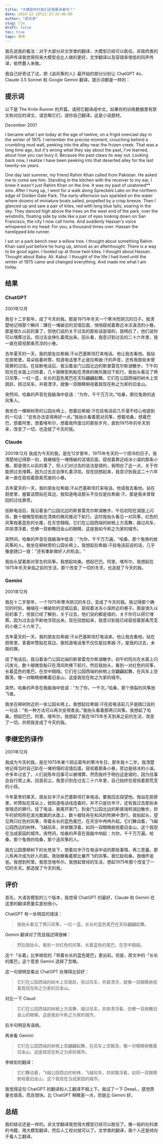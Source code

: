 ```yaml
---
title: "大模型时代我们还需要译者吗？"
date: 2024-12-18T22:13:33-06:00
author: "郝鸿涛"
slug: llm
draft: false
toc: true
tags: 思考
---
```

我先说我的看法：对于大部分非文学类的翻译，大模型已经可以胜任。非政府类的同声传译我觉得将来大模型会比人做的更好。文学翻译以及容错率很低的同声传译，依然要人来做。

我自己好奇试了试，把《追风筝的人》最开始的部分分别让 ChatGPT 4o、Claude 3.5 Sonnet 和 Google Gemini 翻译。提示词都是一样的：

## 提示词

以下是 The Knite Runner 的开篇，请把它翻译成中文。如果你的训练数据里有原文和对应的译文，请忽略它们，请你自己翻译。这是小说题材。

December 2001

I became what I am today at the age of twelve, on a frigid overcast day in the winter of 1975. I remember the precise moment, crouching behind a crumbling mud wall, peeking into the alley near the frozen creek. That was a long time ago, but it's wrong what they say about the past, I've learned, about how you can bury it. Because the past claws its way out. Looking back now, I realize I have been peeking into that deserted alley for the last twenty-six years.

One day last summer, my friend Rahim Khan called from Pakistan. He asked me to come see him. Standing in the kitchen with the receiver to my ear, I knew it wasn't just Rahim Khan on the line. It was my past of unatoned** sins. After I hung up, I went for a walk along Spreckels Lake on the northern edge of Golden Gate Park. The early-afternoon sun sparkled on the water where dozens of miniature boats sailed, propelled by a crisp breeze. Then I glanced up and saw a pair of kites, red with long blue tails, soaring in the sky. They danced high above the trees on the west end of the park, over the windmills, floating side by side like a pair of eyes looking down on San Francisco, the city I now call home. And suddenly Hassan's voice whispered in my head: For you, a thousand times over. Hassan the harelipped kite runner.

I sat on a park bench near a willow tree. I thought about something Rahim Khan said just before he hung up, almost as an afterthought. There is a way to be good again. I looked up at those twin kites. I thought about Hassan. Thought about Baba. Ali. Kabul. I thought of the life I had lived until the winter of 1975 came and changed everything. And made me what I am today.

## 结果

### ChatGPT

2001年12月

我在十二岁那年，成了今天的我。那是1975年冬天一个寒冷而阴沉的日子。我清楚地记得那个瞬间：蹲在一堵破旧的泥墙后面，悄悄窥视着靠近冰冻溪流的小巷。那是很久以前的事了，但他们说的关于过去的那些话是错的，我明白了，他们说你可以埋葬过去。但过去会挣扎着爬出来。回头看，我意识到过去的二十六年里，我一直在窥视那条荒凉的小巷。

去年夏天的一天，我的朋友拉希姆·汗从巴基斯坦打来电话。他让我去看他。我站在厨房里，耳朵贴着听筒，知道电话里不止是拉希姆·汗的声音，还有我那些未曾赎罪的过往。在挂断电话后，我沿着金门公园北边的斯普雷克尔斯湖散步。下午的阳光在水面上闪烁着，几十艘微型帆船在清爽的微风推动下航行。我抬头看见了两只风筝，一红一蓝，长长的蓝色尾巴在天际翩翩起舞。它们在公园西端的树木上空跳跃，掠过风车，并肩漂浮，就像一双眼睛俯视着我现在称之为家的旧金山。

突然间，哈桑的声音在我脑海中低语：“为你，千千万万次。”哈桑，那位兔唇的追风筝人。

我坐在一棵柳树旁的公园长椅上，想着拉希姆·汗在挂电话前几乎漫不经心地提到的一句话：“总有办法变得再好一点。”我抬头看着那对风筝，想着哈桑，想着巴巴，想着阿里，想着喀布尔，想着我所度过的那些岁月，直到1975年的冬天到来，改变了一切，也造就了今天的我。

### Claude

2001年12月
我成为今天的我，是在12岁那年，1975年冬天的一个阴冷的日子。我清楚地记得那一刻，我蜷缩在一堵残破的泥墙后面，窥视着靠近结冰小溪的那条小巷。那是很久以前的事了，但人们对过去的说法是错的，我明白了这一点，关于你能把过去埋葬。因为过去总会挣扎着浮现。现在回想起来，我意识到我这二十六年来一直在窥视着那条荒废的小巷。

去年夏天的一天，我的朋友拉希姆·汗从巴基斯坦打来电话。他请我去看他。站在厨房里，握着话筒贴在耳边，我知道电话那头不仅仅是拉希姆·汗。那是我未曾赎回的过往罪责。

挂断电话后，我沿着金门公园北边的斯普雷克尔斯湖散步。午后初阳在湖面上闪烁，数十艘微型帆船在清爽的微风推动下航行。这时我抬头看见一对风筝，红色的风筝拖着蓝色的长尾，在天空翱翔。它们在公园西端的树梢上方高舞，越过风车，并排漂浮着，仿佛一双俯瞰旧金山的眼睛，这座我如今称之为家的城市。

突然间，哈桑的声音在我脑海中低语："为你，千千万万遍。"哈桑，那个兔唇的放风筝的人。我坐在柳树旁的公园长椅上。我想起拉希姆·汗挂电话前说的话，几乎像是随口一提："还有重新做好人的机会。"

我抬头望着那对孪生的风筝。我想起哈桑。想起巴巴。阿里。喀布尔。我想起在1975年冬天来临之前的生活，那个改变了一切的冬天。也造就了今天的我。

### Gemini

2001年12月

我在十二岁那年，一个1975年寒冷阴沉的冬日，变成了今天的我。我记得那个确切的时刻，蜷缩在一堵破败的泥墙后面，窥视着冰冻小溪附近的巷子。那是很久以前的事了，但我已经了解到，关于过去，他们说的都是错的，关于你可以把它埋葬。因为过去会不断地浮现出来。现在回想起来，我意识到我已经窥视着那条荒芜的小巷二十六年了。

去年夏天的一天，我的朋友拉希姆·汗从巴基斯坦打电话来。他让我去看他。站在厨房里，拿着听筒贴在耳边，我知道电话里不仅仅是拉希姆·汗。是我的过去，未赎的罪。

挂了电话后，我沿着金门公园北端的斯普雷克尔斯湖散步。初午的阳光在水面上闪闪发光，数十艘微型船只在清风吹拂下航行。然后我抬头，看到一对红色的风筝，长着蓝色的尾巴，在空中翱翔。它们在公园西端的树梢上空翩翩起舞，在风车上空飘荡，像一对眼睛俯瞰着旧金山，这座我现在称之为家的城市。

突然，哈桑的声音在我脑海中低语：“为了你，一千次。”哈桑，那个唇裂的风筝放飞者。

我坐在柳树附近的一张公园长椅上。我想起拉希姆·汗在挂电话前几乎是随口说的一句话：“有一种方法可以再次变得善良。”我抬头看着那两只风筝。我想起了哈桑。想起巴巴。阿里。喀布尔。我想起了我在1975年冬天到来之前的生活，改变了一切。并把我变成了今天的我。

## 李继宏的译作

2001年12月

我成为今天的我，是在1975年某个阴云密布的寒冷冬日，那年我十二岁。我清楚地记得当时自己趴在一堵坍塌的泥墙后面，窥视着那条小巷，旁边是结冰的小溪。许多年过去了，人们说陈年旧事可以被埋葬，然而我终于明白这是错的，因为往事会自行爬上来。回首前尘，我意识到在过去二十六年里，自己始终在窥视着那荒芜的小径。

今年夏季的某天，朋友拉辛汗从巴基斯坦打来电话，要我回去探望他。我站在厨房里，听筒贴在耳朵上，我知道电话线连着的，并不只是拉辛汗，还有我过去那些未曾赎还的罪行。挂了电话，我离开家门，到金门公园北边的斯普瑞柯湖边散步。骄午的骄阳照在波光粼粼的水面上，数十艘轻舟在和风的吹拂中漂行。我抬起头，望见两只红色的风筝，带着长长的蓝色尾巴，在天空中冉冉升起。它们舞动着，飞越公园西边的树林，飞越风车，并排飘浮着，如同一双眼睛俯视着旧金山，这个我现在当成家园的城市。突然间，哈桑的声音在我脑中响起：为你，千千万万遍。哈桑，那个兔唇的哈桑，那个追风筝的人。

我在公园里柳树下的长凳坐下，想着拉辛汗在电话中说的那些事情，再三思量。那儿有再次成为好人的路。我抬眼看着那比翼齐飞的风筝。我忆起哈桑。我缅怀爸爸。我想到阿里。我思念喀布尔。我想起曾经的生活，想起1975年那个改变了一切的冬天。那造就了今天的我。

## 评价

首先，大语言模型的三个版本，我觉得 ChatGPT 的最好，Claude 和 Gemini 在这里的翻译质量实差别很小。

ChatGPT 有一处明显的错误：

>我抬头看见了两只风筝，一红一蓝，长长的蓝色尾巴在天际翩翩起舞。

Gemini 翻译对了而且描述得很棒：

>然后我抬头，看到一对红色的风筝，长着蓝色的尾巴，在空中翱翔。

这个「长着」比李继宏的「带着长长的蓝色尾巴」更出彩。但是，原文中的「长长的尾巴」这个意思 Gemini 选择了忽略。

这一句很明显看出 ChatGPT 处理得比较好：

>它们在公园西端的树木上空跳跃，掠过风车，并肩漂浮，就像一双眼睛俯视着我现在称之为家的旧金山。

对比一下 Claud:

>它们在公园西端的树梢上方高舞，越过风车，并排漂浮着，仿佛一双俯瞰旧金山的眼睛，这座我如今称之为家的城市。

后半句明显有语病。

再来看 Gemini:

>它们在公园西端的树梢上空翩翩起舞，在风车上空飘荡，像一对眼睛俯瞰着旧金山，这座我现在称之为家的城市。

李继宏的翻译：

>它们舞动着，飞越公园西边的树林，飞越风车，并排飘浮着，如同一双眼睛俯视着旧金山，这个我现在当成家园的城市。

我觉得这句 ChatGPT 的翻译和人工翻译不相上下。我试了一下 DeepL，感觉质量也很高，而且很快。比 ChatGPT 稍微差一点，但是比 Gemini 好。

## 总结

我的结论还是一样的。非文学翻译我觉得大模型已经可以胜任了。像一般的社科类的书籍，用大模型翻译，然后人工校对就可以了。文学类的翻译，我个人还是倾向于看人工翻译。




